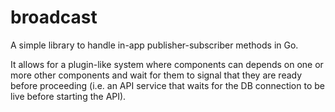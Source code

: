 # broadcast

A simple library to handle in-app publisher-subscriber methods in Go. 

It allows for a plugin-like system where components can depends on one or more other components and wait for them to signal that they are ready before proceeding (i.e. an API service that waits for the DB connection to be live before starting the API). 